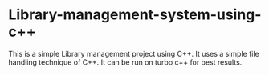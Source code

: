# Library-management-system-using-c++
This is a simple Library management project using C++.
It uses a simple file handling technique of C++.
It can be run on turbo c++ for best results.

